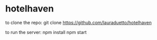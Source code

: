 # hotelhaven

to clone the repo:
git clone https://github.com/lauraduetto/hotelhaven

to run the server:
npm install
npm start
